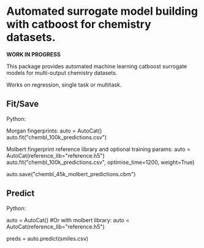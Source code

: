 # Automated surrogate model building with catboost for chemistry datasets.

**WORK IN PROGRESS**

This package provides automated machine learning catboost surrogate models for multi-output chemistry datasets.

Works on regression, single task or multitask.

## Fit/Save

Python:

Morgan fingerprints:
auto = AutoCat()
auto.fit("chembl_100k_predictions.csv")

Molbert fingerprint reference library and optional training params:
auto = AutoCat(reference_lib="reference.h5")
auto.fit("chembl_100k_predictions.csv", optimise_time=1200, weight=True)

auto.save("chembl_45k_molbert_predictions.cbm")

## Predict

Python:

auto = AutoCat() #Or with molbert library: auto = AutoCat(reference_lib="reference.h5")

preds = auto.predict(smiles.csv)
